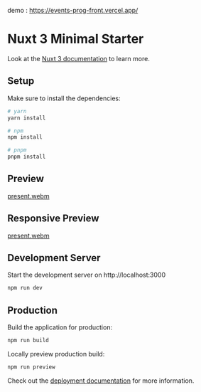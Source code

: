 
demo : https://events-prog-front.vercel.app/

# Nuxt 3 Minimal Starter

Look at the [Nuxt 3 documentation](https://nuxt.com/docs/getting-started/introduction) to learn more.

## Setup

Make sure to install the dependencies:

```bash
# yarn
yarn install

# npm
npm install

# pnpm
pnpm install
```

## Preview

[present.webm](https://github.com/ali-en-2000/events-prog-front/releases/download/0.0.1/main.mp4)


## Responsive Preview

[present.webm](https://github.com/ali-en-2000/events-prog-front/releases/download/0.0.1/responsive.mp4)



## Development Server

Start the development server on http://localhost:3000

```bash
npm run dev
```

## Production

Build the application for production:

```bash
npm run build
```

Locally preview production build:

```bash
npm run preview
```

Check out the [deployment documentation](https://nuxt.com/docs/getting-started/deployment) for more information.

